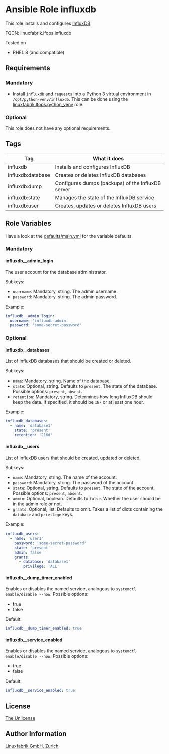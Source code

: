 # Ansible Role influxdb

This role installs and configures [InfluxDB](https://www.influxdata.com/products/influxdb-overview/).

FQCN: linuxfabrik.lfops.influxdb

Tested on

* RHEL 8 (and compatible)


## Requirements

### Mandatory

* Install `influxdb` and `requests` into a Python 3 virtual environment in `/opt/python-venv/influxdb`. This can be done using the [linuxfabrik.lfops.python_venv](https://github.com/Linuxfabrik/lfops/tree/main/roles/python_venv) role.


### Optional

This role does not have any optional requirements.


## Tags

| Tag               | What it does                                      |
| ---               | ------------                                      |
| influxdb          | Installs and configures InfluxDB                  |
| influxdb:database | Creates or deletes InfluxDB databases             |
| influxdb:dump     | Configures dumps (backups) of the InfluxDB server |
| influxdb:state    | Manages the state of the InfluxDB service         |
| influxdb:user     | Creates, updates or deletes InfluxDB users        |


## Role Variables

Have a look at the [defaults/main.yml](https://github.com/Linuxfabrik/lfops/blob/main/roles/influxdb/defaults/main.yml) for the variable defaults.


### Mandatory


#### influxdb__admin_login

The user account for the database administrator.

Subkeys:

* `username`: Mandatory, string. The admin username.
* `password`: Mandatory, string. The admin password.

Example:
```yaml
influxdb__admin_login:
  username: 'influxdb-admin'
  password: 'some-secret-password'
```


### Optional

#### influxdb__databases

List of InfluxDB databases that should be created or deleted.

Subkeys:

* `name`: Mandatory, string. Name of the database.
* `state`: Optional, string. Defaults to `present`. The state of the database. Possible options: `present`, `absent`.
* `retention`: Mandatory, string. Determines how long InfluxDB should keep the data. If specified, it should be `INF` or at least one hour.

Example:
```yaml
influxdb_databases:
  - name: 'database1'
    state: 'present'
    retention: '216d'
```


#### influxdb__users

List of InfluxDB users that should be created, updated or deleted.

Subkeys:

* `name`: Mandatory, string. The name of the account.
* `password`: Mandatory, string. The password of the account.
* `state`: Optional, string. Defaults to `present`. The state of the account. Possible options: `present`, `absent`.
* `admin`: Optional, boolean. Defaults to `false`. Whether the user should be in the admin role or not.
* `grants`: Optional, list. Defaults to omit. Takes a list of dicts containing the `database` and `privilege` keys.

Example:
```yaml
influxdb_users:
  - name: 'user1'
    password: 'some-secret-password'
    state: 'present'
    admin: false
    grants:
      - database: 'database1'
        privilege: 'ALL'
```


#### influxdb__dump_timer_enabled

Enables or disables the named service, analogous to `systemctl enable/disable --now`. Possible options:

* true
* false

Default:
```yaml
influxdb__dump_timer_enabled: true
```


#### influxdb__service_enabled

Enables or disables the named service, analogous to `systemctl enable/disable --now`. Possible options:

* true
* false

Default:
```yaml
influxdb__service_enabled: true
```


## License

[The Unlicense](https://unlicense.org/)


## Author Information

[Linuxfabrik GmbH, Zurich](https://www.linuxfabrik.ch)
